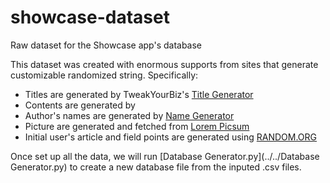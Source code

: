# showcase-dataset
Raw dataset for the Showcase app's database

This dataset was created with enormous supports from sites that generate customizable randomized string. Specifically:
- Titles are generated by TweakYourBiz's [Title Generator](https://tweakyourbiz.com/title-generator)
- Contents are generated by 
- Author's names are generated by [Name Generator](https://www.name-generator.org.uk/quick/)
- Picture are generated and fetched from [Lorem Picsum](https://picsum.photos)
- Initial user's article and field points are generated using [RANDOM.ORG](https://www.random.org)

Once set up all the data, we will run [Database Generator.py](../../Database Generator.py) to create a new database file from the inputed .csv files.
